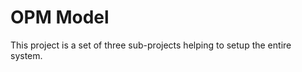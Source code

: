 OPM Model
=========

This project is a set of three sub-projects helping to setup the entire system.